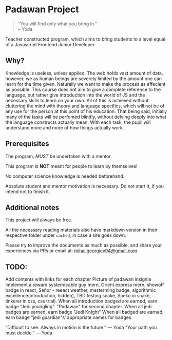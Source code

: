# Padawan Project
> “You will find only what you bring in.” <br/>
> – Yoda

Teacher constructed program, which aims to bring students to a level equal of a Javascript Frontend Junior Developer.

## Why?
Knowledge is useless, unless applied. The web holds vast amount of data,
however, we as human beings are severely limited by the amount one can learn for
the time given. Naturally we want to make the process as effecient as
possible. This course does not aim to give a complete reference to the language,
but rather give introduction into the world of JS and the necessary skills to
learn on your own. All of this is achieved without cluttering the mind with theory and language specifics, which will not be of any use for the person at this point of his education. That being said, initially many of the tasks will be perfomed blindly, without delving deeply into what the language constructs actually mean. With each task, the pupil will understand more and more of how things actually work.

## Prerequisites
The program, _MUST_ be undertaken with a mentor.

This program is **NOT** meant for people to learn by themselves!

No computer science knowledge is needed beforehand.

Absolute student and mentor motivation is necessary. Do not start it, if you intend not to finish it.

## Additional notes
This project will always be free.

All the necessary reading materials also have markdown version in their
respective folder under `cached`, in case a site goes down.

Please try to improve the documents as much as possible, and share your experiences via PRs or email at: mihailgeorgiev94@gmail.com

## TODO:
Add contents with links for each chapter
Picture of padawan insignia
Implement a reward system(cable guy mern, Orient express mern, showoff badge in react, Señor - reeact weather, masterming badge, algorithmic excellence(introduction,
hidden), TBD testing snake, Sneko in snake, tinkerer in css, css trial). When all introduction badged are
earned, earn badge "Jedi youngling". "Padawan" for second chapter. When all jedi
badges are earned, earn badge "Jedi Knight" When all badged are earned, earn badge
"jedi guardian"//
appropriate names for badges


 “Difficult to see. Always in motion is the future.” — Yoda
 “Your path you must decide.” — Yoda
